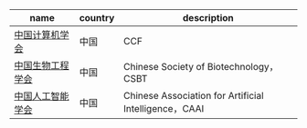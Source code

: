 name | country | description
---- | ------- | ----------
[中国计算机学会](https://www.ccf.org.cn/) | 中国 | CCF
[中国生物工程学会](http://www.biotechchina.org/) | 中国 | Chinese Society of Biotechnology，CSBT
[中国人工智能学会](http://caai.cn/) | 中国 | Chinese Association for Artificial Intelligence，CAAI
